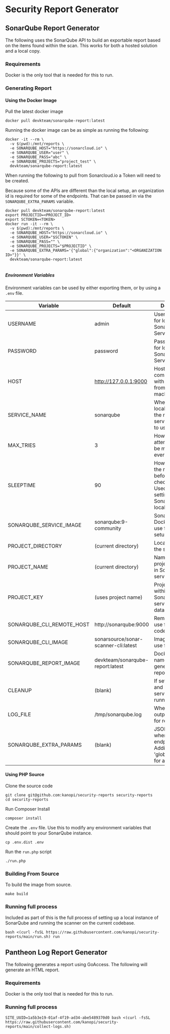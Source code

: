# Security Report Generator

## SonarQube Report Generator

The following uses the SonarQube API to build an exportable report based on 
the items found within the scan. This works for both a hosted solution 
and a local copy.

### Requirements

Docker is the only tool that is needed for this to run.

### Generating Report

#### Using the Docker Image

Pull the latest docker image

```shell
docker pull devkteam/sonarqube-report:latest
```

Running the docker image can be as simple as running the following:

```shell
docker -it --rm \
  -v $(pwd):/mnt/reports \
  -e SONARQUBE_HOST="https://sonarcloud.io" \
  -e SONARQUBE_USER="user" \
  -e SONARQUBE_PASS="abc" \
  -e SONARQUBE_PROJECTS="project_test" \
  devkteam/sonarqube-report:latest
```

When running the following to pull from Sonarcloud.io a Token will need to be created.

Because some of the APIs are different than the local setup, an organization id is required
for some of the endpoints. That can be passed in via the `SONARQUBE_EXTRA_PARAMS` variable.

```
docker pull devkteam/sonarqube-report:latest
export PROJECTID=<PROJECT_ID>
export SCTOKEN=<TOKEN>
docker run -it --rm \
  -v $(pwd):/mnt/reports \
  -e SONARQUBE_HOST="https://sonarcloud.io" \
  -e SONARQUBE_USER="$SCTOKEN" \
  -e SONARQUBE_PASS="" \
  -e SONARQUBE_PROJECTS="$PROJECTID" \
  -e SONARQUBE_EXTRA_PARAMS='{"global":{"organization":"<ORGANIZATION ID>"}}' \
  devkteam/sonarqube-report:latest
  
```

##### Environment Variables

Environment variables can be used by either exporting them, or by using a `.env` file.

| Variable                  | Default                              | Description                                                                                           |
|---------------------------|--------------------------------------|-------------------------------------------------------------------------------------------------------|
| USERNAME                  | admin                                | Username used for logging into SonarQube Service                                                      |
| PASSWORD                  | password                             | Password used for logging into SonarQube Service                                                      |
| HOST                      | http://127.0.0.1:9000                | Hostname to communicate with SonarQube from the host machine                                          |
| SERVICE_NAME              | sonarqube                            | When setting up locally what is the name of the service/container to use.                             |
| MAX_TRIES                 | 3                                    | How many attempts should be made before everything fails                                              |
| SLEEPTIME                 | 90                                   | How long should the requests wait before they check again.<br>Used when setting up SonarQube locally. |
| SONARQUBE_SERVICE_IMAGE   | sonarqube:9-community                | SonarQube Docker image to use for local setup                                                         |
| PROJECT_DIRECTORY         | (current directory)                  | Location to run the scan from                                                                         |
| PROJECT_NAME              | (current directory)                  | Name of the project to create in SonarQube service                                                    |
| PROJECT_KEY               | (uses project name)                  | Project key within SonarQube service to pull data for                                                 |
| SONARQUBE_CLI_REMOTE_HOST | http://sonarqube:9000                | Remote host to use for sending code scan                                                              |
| SONARQUBE_CLI_IMAGE       | sonarsource/sonar-scanner-cli:latest | Image name to use for running                                                                         |
| SONARQUBE_REPORT_IMAGE    | devkteam/sonarqube-report:latest     | Docker image name to use for generating the report                                                    |
| CLEANUP                   | (blank)                              | If set will delete and remove all services after running                                              |
| LOG_FILE                  | /tmp/sonarqube.log                   | Where should all output be sent to for reviewing                                                      |
| SONARQUBE_EXTRA_PARAMS    | (blank)                              | JSON Structure where key is the endpoint. Additionally key 'global' is used for all requests.         |

#### Using PHP Source

Clone the source code

```shell
git clone git@github.com:kanopi/security-reports security-reports
cd security-reports
```

Run Composer Install

```shell
composer install
```

Create the `.env` file. Use this to modify any environment variables that should
point to your SonarQube instance.

```shell
cp .env.dist .env
```

Run the `run.php` script

```shell
./run.php
```

### Building From Source

To build the image from source.

```shell
make build
```

### Running full process

Included as part of this is the full process of setting up a local instance of SonarQube and running the scanner on the 
current codebase.

```shell
bash <(curl -fsSL https://raw.githubusercontent.com/kanopi/security-reports/main/run.sh) run
```

## Pantheon Log Report Generator

The following generates a report using GoAccess. The following will generate an HTML report.

### Requirements

Docker is the only tool that is needed for this to run.

### Running full process

```shell
SITE_UUID=1a5b3e19-01af-4f19-ad34-abe5489370d0 bash <(curl -fsSL https://raw.githubusercontent.com/kanopi/security-reports/main/collect-logs.sh)
```
